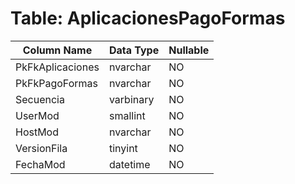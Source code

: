 # Table: AplicacionesPagoFormas

| Column Name | Data Type | Nullable |
|-------------|-----------|----------|
| PkFkAplicaciones | nvarchar | NO |
| PkFkPagoFormas | nvarchar | NO |
| Secuencia | varbinary | NO |
| UserMod | smallint | NO |
| HostMod | nvarchar | NO |
| VersionFila | tinyint | NO |
| FechaMod | datetime | NO |
